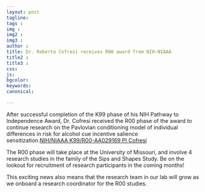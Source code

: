 ```yaml
---
layout: post
tagline: 
tags : 
img : 
img2 : 
img3 : 
author : 
title: Dr. Roberto Cofresí receives R00 award from NIH-NIAAA 
title2 : 
title3 : 
css: 
js: 
bgcolor: 
keywords: 
canonical:

---
```


After successful completion of the K99 phase of his NIH Pathway to Independence Award, Dr. Cofresí received the R00 phase of the award to continue research on the Pavlovian conditioning model of individual differences in risk for alcohol cue incentive salience sensitization.[NIH/NIAAA K99/R00-AA029169 PI Cofresí](https://reporter.nih.gov/search/2zvIv60jqkGINlnyK9uyIA/project-details/11089117) 


The R00 phase will take place at the University of Missouri, and involve 4 research studies in the family of the Sips and Shapes Study. Be on the lookout for recruitment of research participants in the coming months!  

This exciting news also means that the research team in our lab will grow as we onboard a research coordinator for the R00 studies.


 
